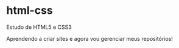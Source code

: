 # html-css
Estudo de HTML5 e CSS3

Aprendendo a criar sites e agora vou gerenciar meus repositórios!
